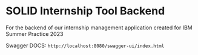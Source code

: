 # SOLID Internship Tool Backend
For the backend of our internship management application created for IBM Summer Practice 2023

Swagger DOCS: `http://localhost:8080/swagger-ui/index.html`
